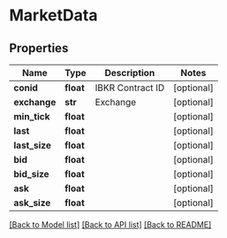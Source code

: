 # MarketData

## Properties
Name | Type | Description | Notes
------------ | ------------- | ------------- | -------------
**conid** | **float** | IBKR Contract ID | [optional] 
**exchange** | **str** | Exchange | [optional] 
**min_tick** | **float** |  | [optional] 
**last** | **float** |  | [optional] 
**last_size** | **float** |  | [optional] 
**bid** | **float** |  | [optional] 
**bid_size** | **float** |  | [optional] 
**ask** | **float** |  | [optional] 
**ask_size** | **float** |  | [optional] 

[[Back to Model list]](../README.md#documentation-for-models) [[Back to API list]](../README.md#documentation-for-api-endpoints) [[Back to README]](../README.md)


